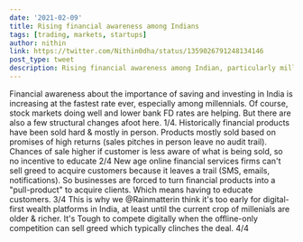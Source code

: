 ```yaml
---
date: '2021-02-09'
title: Rising financial awareness among Indians
tags: [trading, markets, startups]
author: nithin
link: https://twitter.com/Nithin0dha/status/1359026791248134146
post_type: tweet
description: Rising financial awareness among Indian, particularly millenials...
---
```


Financial awareness about the importance of saving and investing in India is increasing at the fastest rate ever, especially among millennials. Of course, stock markets doing well and lower bank FD rates are helping. But there are also a few structural changes afoot here. 1/4. Historically financial products have been sold hard & mostly in person. Products mostly sold based on promises of high returns (sales pitches in person leave no audit trail). Chances of sale higher if customer is less aware of what is being sold, so no incentive to educate 2/4 New age online financial services firms can't sell greed to acquire customers because it leaves a trail (SMS, emails, notifications). So businesses are forced to turn financial products into a "pull-product" to acquire clients. Which means having to educate customers. 3/4 This is why we @Rainmatterin think it's too early for digital-first wealth platforms in India, at least until the current crop of millenials are older & richer. It's Tough to compete digitally when the offline-only competition can sell greed which typically clinches the deal. 4/4
